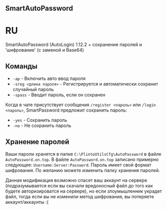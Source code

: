 ## SmartAutoPassword

# RU
 SmartAutoPassword (AutoLogin) 1.12.2 + сохранение паролей и 'шифрование' (с заменой и Base64)

## Команды
- `-ap` - Включить авто ввод пароля
- `-sreg <длина пароля>` - Регистрируется и автоматически сохранит случайный пароль
- `-spass` - Вводит пароль, если он сохранен

Когда в чате присутствует сообщения `/register <пароль>` или `/login <пароль>`, SmartPassword предложит сохранить пароль:
- `-yes` - Сохранить пароль
- `-no` - Не сохранить пароль

## Хранение паролей
Ваши пароли хранятся в папке `C:\PlintoUtilsCfg\AutoPassword` в файле `AutoPassword.on.top`.
В файле `AutoPassword.on.top` записано примерно следующее: `Username:Server:Password`.
Пароль имеет свой формат шифрования.
По желанию можете изменить папку хранения паролей.

Данная модификация возможно спасет ваш аккаунт на сервере (подразумывается если вы скачали вредоносный файл до того как будете авторизироватся на сервере), но если злоумышленник украдет файл, тогда если вы не изменили метод шифрования, вы потеряете аккаунт/аккаунты :(
